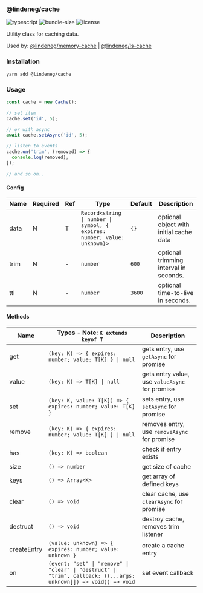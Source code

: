 ### @lindeneg/cache

![typescript](https://badgen.net/badge/icon/typescript?icon=typescript&label) ![bundle-size](https://badgen.net/bundlephobia/min/@lindeneg/cache) ![license](https://badgen.net/npm/license/@lindeneg/cache)

Utility class for caching data.

Used by: [@lindeneg/memory-cache](https://github.com/lindeneg/lindeneg-npm-packages/tree/master/packages/memory-cache) | [@lindeneg/ls-cache](https://github.com/lindeneg/lindeneg-npm-packages/tree/master/packages/ls-cache)

### Installation

`yarn add @lindeneg/cache`

### Usage

```ts
const cache = new Cache();

// set item
cache.set('id', 5);

// or with async
await cache.setAsync('id', 5);

// listen to events
cache.on('trim', (removed) => {
  console.log(removed);
});

// and so on..
```

#### Config

| Name | Required | Ref | Type                                                                     | Default | Description                             |
| ---- | -------- | --- | ------------------------------------------------------------------------ | ------- | --------------------------------------- |
| data | N        | T   | `Record<string \| number \| symbol, { expires: number; value: unknown}>` | `{}`    | optional object with initial cache data |
| trim | N        | -   | `number`                                                                 | `600`   | optional trimming interval in seconds.  |
| ttl  | N        | -   | `number`                                                                 | `3600`  | optional time-to-live in seconds.       |

#### Methods

| Name        | Types - Note: `K extends keyof T`                                                                                 | Description                                    |
| ----------- | ----------------------------------------------------------------------------------------------------------------- | ---------------------------------------------- |
| get         | `(key: K) => { expires: number; value: T[K] } \| null`                                                            | gets entry, use `getAsync` for promise         |
| value       | `(key: K) => T[K] \| null`                                                                                        | gets entry value, use `valueAsync` for promise |
| set         | `(key: K, value: T[K]) => { expires: number; value: T[K] }`                                                       | sets entry, use `setAsync` for promise         |
| remove      | `(key: K) => { expires: number; value: T[K] } \| null`                                                            | removes entry, use `removeAsync` for promise   |
| has         | `(key: K) => boolean`                                                                                             | check if entry exists                          |
| size        | `() => number`                                                                                                    | get size of cache                              |
| keys        | `() => Array<K>`                                                                                                  | get array of defined keys                      |
| clear       | `() => void`                                                                                                      | clear cache, use `clearAsync` for promise      |
| destruct    | `() => void`                                                                                                      | destroy cache, removes trim listener           |
| createEntry | `(value: unknown) => { expires: number; value: unknown }`                                                         | create a cache entry                           |
| on          | `(event: "set" \| "remove" \| "clear" \| "destruct" \| "trim", callback: ((...args: unknown[]) => void)) => void` | set event callback                             |
